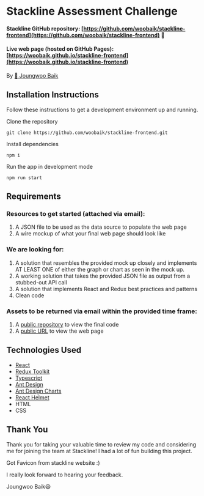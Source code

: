 # Stackline Assessment Challenge

#### Stackline GitHub repository: [https://github.com/woobaik/stackline-frontend](https://github.com/woobaik/stackline-frontend) :flashlight:

#### Live web page (hosted on GitHub Pages): [https://woobaik.github.io/stackline-frontend](https://woobaik.github.io/stackline-frontend)

By [:email: Joungwoo Baik](mailto:joungwoo.baik@gmail.com)

## Installation Instructions

Follow these instructions to get a development environment up and running.

Clone the repository

```
git clone https://github.com/woobaik/stackline-frontend.git
```

Install dependencies

```
npm i
```

Run the app in development mode

```
npm run start
```

## Requirements

### Resources to get started (attached via email):

1.  A JSON file to be used as the data source to populate the web page
2.  A wire mockup of what your final web page should look like

### We are looking for:

1.  A solution that resembles the provided mock up closely and implements AT LEAST ONE of either the graph or chart as seen in the mock up.
2.  A working solution that takes the provided JSON file as output from a stubbed-out API call
3.  A solution that implements React and Redux best practices and patterns
4.  Clean code

### Assets to be returned via email within the provided time frame:

1.  A [public repository](https://github.com/woobaik/stackline-frontend) to view the final code
2.  A [public URL](https://woobaik.github.io/stackline-frontend/) to view the web page

## Technologies Used

- [React](https://reactjs.org/)
- [Redux Toolkit](https://redux-toolkit.js.org/)
- [Typescript](https://create-react-app.dev/docs/adding-typescript/)
- [Ant Design](https://ant.design/docs/react/introduce)
- [Ant Design Charts](https://charts.ant.design/en/examples/gallery)
- [React Helmet](https://github.com/nfl/react-helmet#readme)
- HTML
- CSS

## Thank You

Thank you for taking your valuable time to review my code and considering me for joining the team at Stackline! I had a lot of fun building this project.

Got Favicon from stackline website :)

I really look forward to hearing your feedback.

Joungwoo Baik:smiley:
